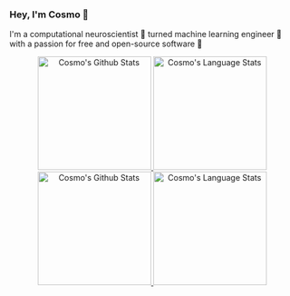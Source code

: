 ### Hey, I'm Cosmo 👋

I'm a computational neuroscientist 🧠 turned machine learning engineer 🤖 with a passion for free and open-source software 🐧

<!-- Light Mode -->
<div align="center"> 
<a href="https://github.com/cosmojg#gh-light-mode-only">
<img height=200 src="https://github-readme-stats.vercel.app/api?username=cosmojg&show_icons=true&theme=swift&hide=stars&include_all_commits=true&count_private=true&line_height=28&hide_border=1&card_width=450#gh-light-mode-only" alt="Cosmo's Github Stats" />
</a>
<a href="https://github.com/cosmojg#gh-light-mode-only">
<img height=200 src="https://github-readme-stats.vercel.app/api/top-langs/?username=cosmojg&layout=compact&langs_count=10&hide_border=1&theme=swift#gh-light-mode-only" alt="Cosmo's Language Stats" />
</a>
</div>

<!-- Dark Mode -->
<div align="center"> 
<a href="https://github.com/cosmojg#gh-dark-mode-only">
<img height=200 src="https://github-readme-stats.vercel.app/api?username=cosmojg&show_icons=true&theme=tokyonight&hide=stars&include_all_commits=true&count_private=true&line_height=28&hide_border=1&card_width=450#gh-dark-mode-only" alt="Cosmo's Github Stats" />
</a>
<a href="https://github.com/cosmojg#gh-dark-mode-only">
<img height=200 src="https://github-readme-stats.vercel.app/api/top-langs/?username=cosmojg&layout=compact&langs_count=10&hide_border=1&theme=tokyonight#gh-dark-mode-only" alt="Cosmo's Language Stats" />
</a>
</div>
